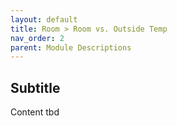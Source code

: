 ```yaml
---
layout: default
title: Room > Room vs. Outside Temp
nav_order: 2
parent: Module Descriptions
---
```


## Subtitle
Content tbd